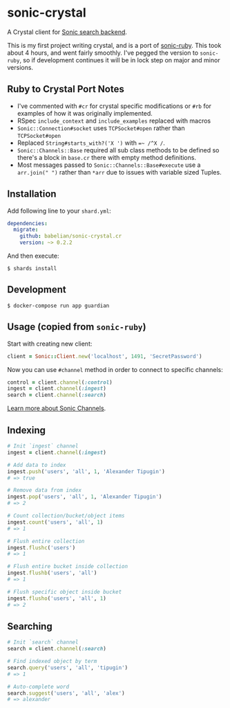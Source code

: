 # sonic-crystal

<!--
[![Build Status](https://www.travis-ci.com/babelian/sonic-crystal.svg?branch=master)](https://www.travis-ci.com/babelian/sonic-crystal)
-->

A Crystal client for [Sonic search backend](https://github.com/valeriansaliou/sonic).

This is my first project writing crystal, and is a port of
[sonic-ruby](https://github.com/atipugin/sonic-ruby). This took about 4 hours, and went fairly smoothly. I've pegged the version to `sonic-ruby`, so if development continues it will be in lock step on major and minor versions.

## Ruby to Crystal Port Notes

* I've commented with `#cr` for crystal specific modifications or `#rb` for examples of how it was originally implemented.
* RSpec `include_context` and `include_examples` replaced with macros
* `Sonic::Connection#socket` uses `TCPSocket#open` rather than `TCPSocket#open`
* Replaced `String#starts_with?('X ')` with `=~ /^X /`.
* `Sonic::Channels::Base` required all sub class methods to be defined so there's a block in `base.cr` there with empty method definitions.
* Most messages passed to `Sonic::Channels::Base#execute` use a `arr.join(" ")` rather than `*arr` due to issues with variable sized Tuples.

## Installation

Add following line to your `shard.yml`:

```yaml
dependencies:
  migrate:
    github: babelian/sonic-crystal.cr
    version: ~> 0.2.2
```

And then execute:

```shell
$ shards install
```

## Development

```shell
$ docker-compose run app guardian
```

<!-- below copied from sonic-ruby: -->

## Usage (copied from `sonic-ruby`)

Start with creating new client:

```ruby
client = Sonic::Client.new('localhost', 1491, 'SecretPassword')
```

Now you can use `#channel` method in order to connect to specific channels:

```ruby
control = client.channel(:control)
ingest = client.channel(:ingest)
search = client.channel(:search)
```

[Learn more about Sonic Channels](https://github.com/valeriansaliou/sonic/blob/master/PROTOCOL.md).

## Indexing

```ruby
# Init `ingest` channel
ingest = client.channel(:ingest)

# Add data to index
ingest.push('users', 'all', 1, 'Alexander Tipugin')
# => true

# Remove data from index
ingest.pop('users', 'all', 1, 'Alexander Tipugin')
# => 2

# Count collection/bucket/object items
ingest.count('users', 'all', 1)
# => 1

# Flush entire collection
ingest.flushc('users')
# => 1

# Flush entire bucket inside collection
ingest.flushb('users', 'all')
# => 1

# Flush specific object inside bucket
ingest.flusho('users', 'all', 1)
# => 2
```

## Searching

```ruby
# Init `search` channel
search = client.channel(:search)

# Find indexed object by term
search.query('users', 'all', 'tipugin')
# => 1

# Auto-complete word
search.suggest('users', 'all', 'alex')
# => alexander
```